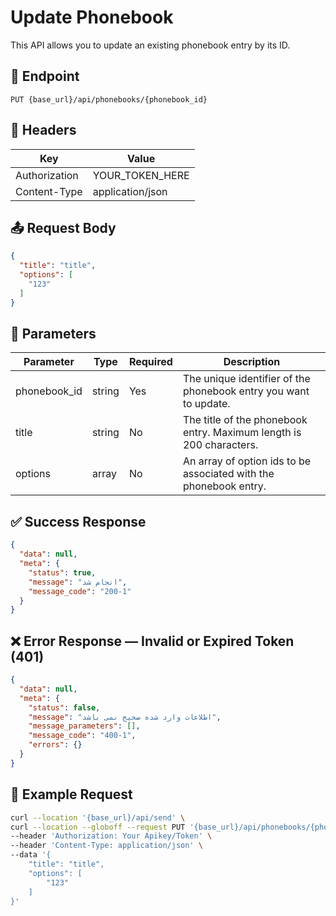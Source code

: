 # Update Phonebook
This API allows you to update an existing phonebook entry by its ID.

## 📍 Endpoint

```
PUT {base_url}/api/phonebooks/{phonebook_id}
```

## 🧾 Headers

| Key | Value |
| --- | ----- |
| Authorization | YOUR_TOKEN_HERE |
| Content-Type | application/json |

## 📤 Request Body

```json
{
  "title": "title",
  "options": [
    "123"
  ]
}
```

## 📝 Parameters

| Parameter | Type | Required | Description                                                         |
| --------- | ---- |----------|---------------------------------------------------------------------|
| phonebook_id | string | Yes      | The unique identifier of the phonebook entry you want to update.    |
| title     | string | No       | The title of the phonebook entry. Maximum length is 200 characters. |
| options   | array  | No       | An array of option ids to be associated with the phonebook entry.   |

## ✅ Success Response

```json
{
  "data": null,
  "meta": {
    "status": true,
    "message": "انجام شد",
    "message_code": "200-1"
  }
}
```

## ❌ Error Response — Invalid or Expired Token (401)

```json
{
  "data": null,
  "meta": {
    "status": false,
    "message": "اطلاعات وارد شده صحیح نمی باشد",
    "message_parameters": [],
    "message_code": "400-1",
    "errors": {}
  }
}
```

## 🧪 Example Request

```bash
curl --location '{base_url}/api/send' \
curl --location --globoff --request PUT '{base_url}/api/phonebooks/{phonebook_id}' \
--header 'Authorization: Your Apikey/Token' \
--header 'Content-Type: application/json' \
--data '{
    "title": "title",
    "options": [
        "123"
    ]
}'
```
